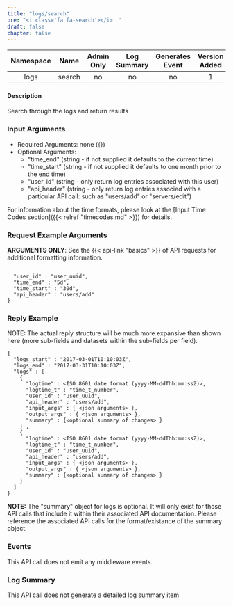 ```yaml
---
title: "logs/search"
pre: "<i class='fa fa-search'></i>	"
draft: false
chapter: false
---
```


| Namespace | Name | Admin Only | Log Summary | Generates Event | Version Added
|:----------------:|:--------:|:--------:|:--------:|:--------:|:---:|
| logs | search | no | no | no | 1 |

#### Description
Search through the logs and return results

### Input Arguments
* Required Arguments: none ({})
* Optional Arguments: 
   * "time_end" (string - if not supplied it defaults to the current time)
   * "time_start" (string - if not supplied it defaults to one month prior to the end time)
   * "user_id" (string - only return log entries associated with this user)
   * "api_header" (string - only return log entries associed with a particular API call: such as "users/add" or "servers/edit")

For information about the time formats, please look at the [Input Time Codes section]({{< relref "timecodes.md" >}}) for details.

### Request Example Arguments
**ARGUMENTS ONLY**: See the {{< api-link "basics" >}} of API requests for additional formatting information.

```

  "user_id" : "user_uuid",
  "time_end" : "5d",
  "time_start" : "30d",
  "api_header" : "users/add"
}
```

### Reply Example
NOTE: The actual reply structure will be much more expansive than shown here (more sub-fields and datasets within the sub-fields per field).
```
{
  "logs_start" : "2017-03-01T10:10:03Z",
  "logs_end" : "2017-03-31T10:10:03Z",
  "logs" : [
    {
      "logtime" : <ISO 8601 date format (yyyy-MM-ddThh:mm:ssZ)>,
      "logtime_t" : "time_t_number",
      "user_id" : "user_uuid",
      "api_header" : "users/add",
      "input_args" : { <json arguments> },
      "output_args" : { <json arguments> },
      "summary" : {<optional summary of changes> }
    } ,
    {
      "logtime" : <ISO 8601 date format (yyyy-MM-ddThh:mm:ssZ)>,
      "logtime_t" : "time_t_number",
      "user_id" : "user_uuid",
      "api_header" : "users/add",
      "input_args" : { <json arguments> },
      "output_args" : { <json arguments> },
      "summary" : {<optional summary of changes> }
    } 
  ]
}
```
**NOTE:** The "summary" object for logs is optional. It will only exist for those API calls that include it within their associated API documentation. Please reference the associated API calls for the format/existance of the summary object.

### Events
This API call does not emit any middleware events.


### Log Summary
This API call does not generate a detailed log summary item
